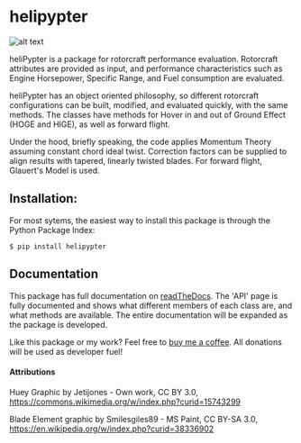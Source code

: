 # helipypter

![alt text](docs/img/banner.png "helipypter")

heliPypter is a package for rotorcraft performance evaluation. Rotorcraft attributes are provided as input, 
and performance characteristics such as Engine Horsepower, Specific Range, and Fuel consumption are evaluated.

heliPypter has an object oriented philosophy, so different rotorcraft configurations can be built, modified,
and evaluated quickly, with the same methods. The classes have methods for Hover in and out of Ground Effect
(HOGE and HIGE), as well as forward flight.

Under the hood, briefly speaking, the code applies Momentum Theory assuming constant chord ideal twist.
Correction factors can be supplied to align results with tapered, linearly twisted blades. For forward flight, 
Glauert's Model is used.

## Installation:

For most sytems, the easiest way to install this package is through the Python Package Index:

```
$ pip install helipypter
```

## Documentation

This package has full documentation on [readTheDocs](https://helipypter.readthedocs.io/). The 'API' page is fully documented and shows
what different members of each class are, and what methods are available. The entire documentation will be
expanded as the package is developed.


Like this package or my work? Feel free to [buy me a coffee](https://www.buymeacoffee.com/czarified).
All donations will be used as developer fuel!


#### Attributions

Huey Graphic by Jetijones - Own work, CC BY 3.0, https://commons.wikimedia.org/w/index.php?curid=15743299

Blade Element graphic by Smilesgiles89 - MS Paint, CC BY-SA 3.0, https://en.wikipedia.org/w/index.php?curid=38336902